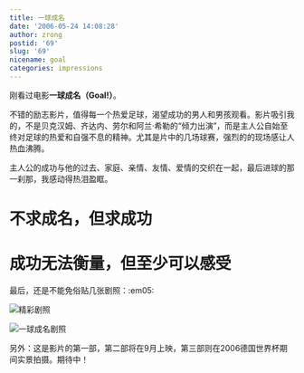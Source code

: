 ```yaml
---
title: 一球成名
date: '2006-05-24 14:08:28'
author: zrong
postid: '69'
slug: '69'
nicename: goal
categories: impressions
---
```


刚看过电影**一球成名（Goal!）**。

不错的励志影片，值得每一个热爱足球，渴望成功的男人和男孩观看。影片吸引我的，不是贝克汉姆、齐达内、劳尔和阿兰·希勒的“倾力出演”，而是主人公自始至终对足球的热爱和自强不息的精神。尤其是片中的几场球赛，强烈的的现场感让人热血沸腾。

主人公的成功与他的过去、家庭、亲情、友情、爱情的交织在一起，最后进球的那一刹那，我感动得热泪盈眶。

不求成名，但求成功
==================

成功无法衡量，但至少可以感受
============================

最后，还是不能免俗贴几张剧照：:em05:<!--more-->

![精彩剧照](http://image2.sina.com.cn/ent/d/2006-03-09/U1171P28T3D1010784F326DT20060309152146.jpg)  

![一球成名剧照](http://image2.sina.com.cn/ent/f/goal/U1171P28T17D3735F229DT20060310155148.jpg)

另外：这是影片的第一部，第二部将在9月上映，第三部则在2006德国世界杯期间实景拍摄。期待中！

